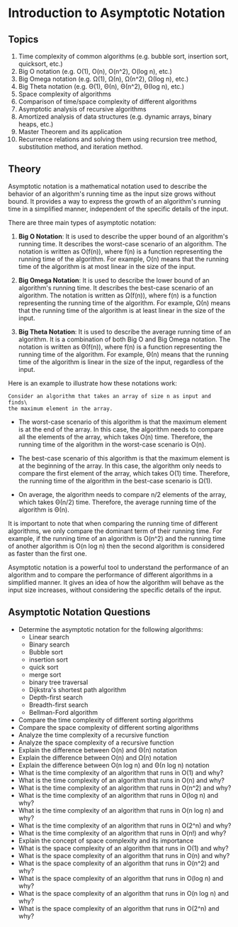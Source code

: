 
# Introduction to Asymptotic Notation

## Topics

1. Time complexity of common algorithms (e.g. bubble sort, insertion sort, quicksort, etc.)
1. Big O notation (e.g. O(1), O(n), O(n^2), O(log n), etc.)
1. Big Omega notation (e.g. Ω(1), Ω(n), Ω(n^2), Ω(log n), etc.)
1. Big Theta notation (e.g. Θ(1), Θ(n), Θ(n^2), Θ(log n), etc.)
1. Space complexity of algorithms
1. Comparison of time/space complexity of different algorithms
1. Asymptotic analysis of recursive algorithms
1. Amortized analysis of data structures (e.g. dynamic arrays, binary heaps, etc.)
1. Master Theorem and its application
1. Recurrence relations and solving them using recursion tree method, substitution method, and iteration method.

## Theory

Asymptotic notation is a mathematical notation used to describe the behavior of an algorithm's running time as the input size grows without bound. It provides a way to express the growth of an algorithm's running time in a simplified manner, independent of the specific details of the input.

There are three main types of asymptotic notation:

1. **Big O Notation**: It is used to describe the upper bound of an algorithm's running time. It describes the worst-case scenario of an algorithm. The notation is written as O(f(n)), where f(n) is a function representing the running time of the algorithm. For example, O(n) means that the running time of the algorithm is at most linear in the size of the input.

1. **Big Omega Notation**: It is used to describe the lower bound of an algorithm's running time. It describes the best-case scenario of an algorithm. The notation is written as Ω(f(n)), where f(n) is a function representing the running time of the algorithm. For example, Ω(n) means that the running time of the algorithm is at least linear in the size of the input.

1. **Big Theta Notation**: It is used to describe the average running time of an algorithm. It is a combination of both Big O and Big Omega notation. The notation is written as Θ(f(n)), where f(n) is a function representing the running time of the algorithm. For example, Θ(n) means that the running time of the algorithm is linear in the size of the input, regardless of the input.

Here is an example to illustrate how these notations work:

    Consider an algorithm that takes an array of size n as input and finds\
    the maximum element in the array.

- The worst-case scenario of this algorithm is that the maximum element is at the end of the array. In this case, the algorithm needs to compare all the elements of the array, which takes O(n) time. Therefore, the running time of the algorithm in the worst-case scenario is O(n).

- The best-case scenario of this algorithm is that the maximum element is at the beginning of the array. In this case, the algorithm only needs to compare the first element of the array, which takes O(1) time. Therefore, the running time of the algorithm in the best-case scenario is Ω(1).

- On average, the algorithm needs to compare n/2 elements of the array, which takes Θ(n/2) time. Therefore, the average running time of the algorithm is Θ(n).

It is important to note that when comparing the running time of different algorithms, we only compare the dominant term of their running time. For example, if the running time of an algorithm is O(n^2) and the running time of another algorithm is O(n log n) then the second algorithm is considered as faster than the first one.

Asymptotic notation is a powerful tool to understand the performance of an algorithm and to compare the performance of different algorithms in a simplified manner. It gives an idea of how the algorithm will behave as the input size increases, without considering the specific details of the input.

<!-- twenty five asymptotic notation questions on different algorithms, include easy, mid and difficult all -->
## Asymptotic Notation Questions

- Determine the asymptotic notation for the following algorithms:
    - Linear search
    - Binary search
    - Bubble sort
    - insertion sort
    - quick sort
    - merge sort
    - binary tree traversal
    - Dijkstra's shortest path algorithm
    - Depth-first search
    - Breadth-first search
    - Bellman-Ford algorithm
- Compare the time complexity of different sorting algorithms
- Compare the space complexity of different sorting algorithms
- Analyze the time complexity of a recursive function
- Analyze the space complexity of a recursive function
- Explain the difference between O(n) and Θ(n) notation
- Explain the difference between O(n) and Ω(n) notation
- Explain the difference between O(n log n) and Θ(n log n) notation
- What is the time complexity of an algorithm that runs in O(1) and why?
- What is the time complexity of an algorithm that runs in O(n) and why?
- What is the time complexity of an algorithm that runs in O(n^2) and why?
- What is the time complexity of an algorithm that runs in O(log n) and why?
- What is the time complexity of an algorithm that runs in O(n log n) and why?
- What is the time complexity of an algorithm that runs in O(2^n) and why?
- What is the time complexity of an algorithm that runs in O(n!) and why?
- Explain the concept of space complexity and its importance
- What is the space complexity of an algorithm that runs in O(1) and why?
- What is the space complexity of an algorithm that runs in O(n) and why?
- What is the space complexity of an algorithm that runs in O(n^2) and why?
- What is the space complexity of an algorithm that runs in O(log n) and why?
- What is the space complexity of an algorithm that runs in O(n log n) and why?
- What is the space complexity of an algorithm that runs in O(2^n) and why?

<!-- ## Twenty-Five Asymptotic Notation Questions -->